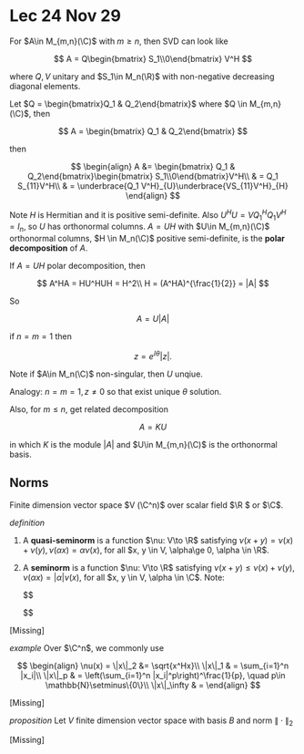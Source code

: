# Lec 24 Nov 29

For $A\in M_{m,n}(\C)$ with $m\ge n$, then SVD can look like

$$
A = Q\begin{bmatrix} S_1\\0\end{bmatrix} V^H
$$

where $Q, V$ unitary and $S_1\in M_n(\R)$ with non-negative decreasing diagonal elements.

Let $Q = \begin{bmatrix}Q_1 & Q_2\end{bmatrix}$ where $Q \in M_{m,n}(\C)$, then

$$
A = \begin{bmatrix} Q_1 & Q_2\end{bmatrix}
$$

then

$$
\begin{align}
A &= \begin{bmatrix} Q_1 & Q_2\end{bmatrix}\begin{bmatrix} S_1\\0\end{bmatrix}V^H\\
& = Q_1 S_{11}V^H\\
& = \underbrace{Q_1 V^H}_{U}\underbrace{VS_{11}V^H}_{H}
\end{align}
$$

Note $H$ is Hermitian and it is positive semi-definite. Also $U^HU = VQ_1^HQ_1 V^H = I_n$, so $U$ has orthonormal columns. $A = UH$ with $U\in M_{m,n}(\C)$ orthonormal columns, $H \in M_n(\C)$ positive semi-definite, is the **polar decomposition** of $A$.

If $A = UH$ polar decomposition, then 

$$
A^HA = HU^HUH = H^2\\
H = (A^HA)^{\frac{1}{2}} = |A|
$$

So 

$$
A = U|A|
$$

if $n = m=1$  then

$$
z = e^{\ii \theta} |z|.
$$

Note if $A\in M_n(\C)$ non-singular, then $U$ unqiue.


Analogy: $n = m = 1, z \neq0$ so that exist unique $\theta$ solution.

Also, for $m\le n$, get related decomposition

$$
A = KU
$$

in which $K$ is the module $|A|$ and $U\in M_{m,n}(\C)$ is the orthonormal basis.



## Norms
Finite dimension vector space $V (\C^n)$ over scalar field $\R $ or $\C$.

*definition*
1. A **quasi-seminorm** is a function $\nu: V\to \R$ satisfying $\nu(x+y)=\nu(x)+\nu(y), \nu(\alpha x) = \alpha \nu(x)$, for all $x, y \in V, \alpha\ge 0, \alpha \in \R$.
2. A **seminorm** is a function $\nu: V\to \R$ satisfying $\nu(x+y)\le \nu(x)+\nu(y), \nu(\alpha x) = |\alpha| \nu(x)$, for all $x, y \in V, \alpha \in \C$.
   Note: 
   
   $$

   $$


[Missing]

<!-- ??Hanbana -->

*example*
Over $\C^n$, we commonly use 

$$
\begin{align}
    \nu(x) = \|x\|_2 &= \sqrt{x^Hx}\\
    \|x\|_1 & = \sum_{i=1}^n |x_i|\\
    \|x\|_p & = \left(\sum_{i=1}^n |x_i|^p\right)^\frac{1}{p}, \quad p\in \mathbb{N}\setminus\{0\}\\
    \|x\|_\infty & = 
\end{align}
$$

[Missing]

*proposition* Let $V$ finite dimension vector space with basis $B$ and norm $\|\cdot\|_2$

[Missing]

